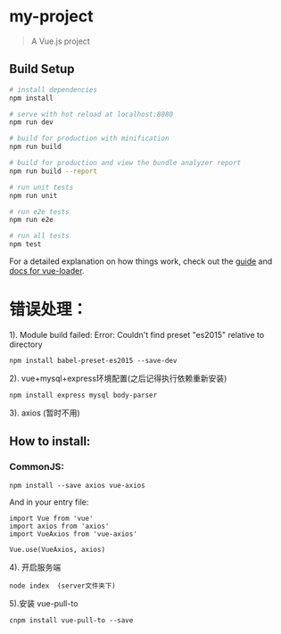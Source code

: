 # my-project

> A Vue.js project

## Build Setup

``` bash
# install dependencies
npm install

# serve with hot reload at localhost:8080
npm run dev

# build for production with minification
npm run build

# build for production and view the bundle analyzer report
npm run build --report

# run unit tests
npm run unit

# run e2e tests
npm run e2e

# run all tests
npm test
```

For a detailed explanation on how things work, check out the [guide](http://vuejs-templates.github.io/webpack/) and [docs for vue-loader](http://vuejs.github.io/vue-loader).

# 错误处理：

1). Module build failed: Error: Couldn't find preset "es2015" relative to directory

```
npm install babel-preset-es2015 --save-dev
```

2). vue+mysql+express环境配置(之后记得执行依赖重新安装)

```
npm install express mysql body-parser
```

3). axios (暂时不用)

## How to install:
### CommonJS:
```
npm install --save axios vue-axios
```

And in your entry file:
```
import Vue from 'vue'
import axios from 'axios'
import VueAxios from 'vue-axios'

Vue.use(VueAxios, axios)
```

4). 开启服务端

```
node index  (server文件夹下)
```

5).安装 vue-pull-to
```
cnpm install vue-pull-to --save
```
